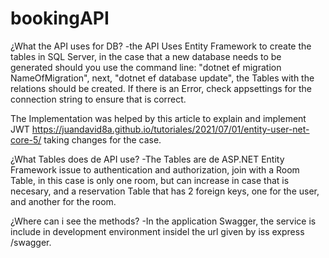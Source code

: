 # bookingAPI
¿What the API uses for DB?
-the API Uses Entity Framework to create the tables in SQL Server, in the case that a new database needs to be generated should you use the command line: 
"dotnet ef migration NameOfMigration", next, "dotnet ef database update", the Tables with the relations should be created. If there is an Error, check appsettings
for the connection string to ensure that is correct.

The Implementation was helped by this article to explain and implement JWT https://juandavid8a.github.io/tutoriales/2021/07/01/entity-user-net-core-5/ taking changes for the case.

¿What Tables does de API use?
-The Tables are de ASP.NET Entity Framework issue to authentication and authorization, join with a Room Table, in this case is only one room, but can increase in case that is necesary, and a reservation Table that has 2 foreign keys, one for the user, and another for the room.

¿Where can i see the methods?
-In the application Swagger, the service is include in development environment insidel the url given by iss express /swagger.

